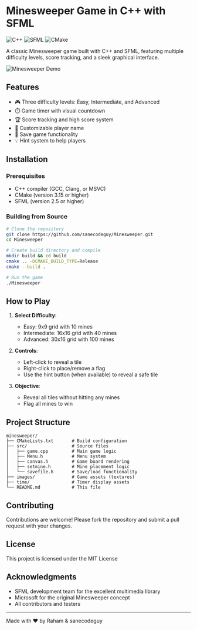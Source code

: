 # Minesweeper Game in C++ with SFML

![C++](https://img.shields.io/badge/C++-00599C?style=for-the-badge&logo=c%2B%2B&logoColor=white)
![SFML](https://img.shields.io/badge/SFML-8CC03F?style=for-the-badge&logo=sfml&logoColor=white)
![CMake](https://img.shields.io/badge/CMake-064F8C?style=for-the-badge&logo=cmake&logoColor=white)

A classic Minesweeper game built with C++ and SFML, featuring multiple difficulty levels, score tracking, and a sleek graphical interface.

![Minesweeper Demo](demo.gif) 

## Features

- 🎮 Three difficulty levels: Easy, Intermediate, and Advanced
- ⏱️ Game timer with visual countdown
- 🏆 Score tracking and high score system
- 🎨 Customizable player name
- 💾 Save game functionality
- 💡 Hint system to help players

## Installation

### Prerequisites
- C++ compiler (GCC, Clang, or MSVC)
- CMake (version 3.15 or higher)
- SFML (version 2.5 or higher)

### Building from Source

```bash
# Clone the repository
git clone https://github.com/sanecodeguy/Minesweeper.git
cd Minesweeper

# Create build directory and compile
mkdir build && cd build
cmake .. -DCMAKE_BUILD_TYPE=Release
cmake --build .

# Run the game
./Minesweeper
```

## How to Play

1. **Select Difficulty**:
   - Easy: 9x9 grid with 10 mines
   - Intermediate: 16x16 grid with 40 mines
   - Advanced: 30x16 grid with 100 mines

2. **Controls**:
   - Left-click to reveal a tile
   - Right-click to place/remove a flag
   - Use the hint button (when available) to reveal a safe tile

3. **Objective**:
   - Reveal all tiles without hitting any mines
   - Flag all mines to win

## Project Structure

```
minesweeper/
├── CMakeLists.txt       # Build configuration
├── src/                 # Source files
│   ├── game.cpp         # Main game logic
│   ├── Menu.h           # Menu system
│   ├── canvas.h         # Game board rendering
│   ├── setmine.h        # Mine placement logic
│   └── savefile.h       # Save/load functionality
├── images/              # Game assets (textures)
├── time/                # Timer display assets
└── README.md            # This file
```

## Contributing

Contributions are welcome! Please fork the repository and submit a pull request with your changes.

## License

This project is licensed under the MIT License 

## Acknowledgments

- SFML development team for the excellent multimedia library
- Microsoft for the original Minesweeper concept
- All contributors and testers

---

Made with ❤️ by Raham & sanecodeguy